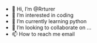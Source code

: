 - 👋 Hi, I’m @Rrturer
- 👀 I’m interested in coding 
- 🌱 I’m currently learning python 
- 💞️ I’m looking to collaborate on ...
- 📫 How to reach me email 

<!---
Rrturer/Rrturer is a ✨ special ✨ repository because its `README.md` (this file) appears on your GitHub profile.
You can click the Preview link to take a look at your changes.
--->
